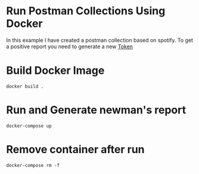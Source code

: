# Run Postman Collections Using Docker

In this example I have created a postman collection based on spotify.
To get a positive report you need to generate a new [Token](https://developer.spotify.com/console)



# Build Docker Image

```
docker build .
```
# Run and Generate newman's report

```
docker-compose up
```
# Remove container after run

```
docker-compose rm -f
```